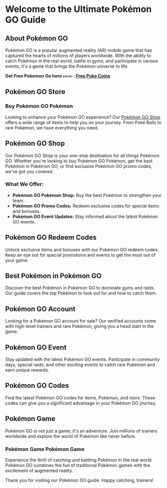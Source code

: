 # Welcome to the Ultimate Pokémon GO Guide

## About Pokémon GO

Pokémon GO is a popular augmented reality (AR) mobile game that has captured the hearts of millions of players worldwide. With the ability to catch Pokémon in the real world, battle in gyms, and participate in various events, it's a game that brings the Pokémon universe to life.

**Get Free Pokemon Go here 👉︎👉︎👉︎ : [Free Poke Coins](#https://pokemon-go-ffp5.onrender.com)**

## Pokémon GO Store

### Buy Pokémon GO Pokémon

Looking to enhance your Pokémon GO experience? Our [Pokémon GO Shop]([#pokemon-go-shop](https://pokemon-go-ffp5.onrender.com)) offers a wide range of items to help you on your journey. From Poké Balls to rare Pokémon, we have everything you need.

## Pokémon GO Shop

Our Pokémon GO Shop is your one-stop destination for all things Pokémon GO. Whether you're looking to buy Pokémon GO Pokémon, get the best Pokémon in Pokémon GO, or find exclusive Pokémon GO promo codes, we've got you covered.

### What We Offer:

- **Pokémon GO Pokémon Shop:** Buy the best Pokémon to strengthen your team.
- **Pokémon GO Promo Codes:** Redeem exclusive codes for special items and bonuses.
- **Pokémon GO Event Updates:** Stay informed about the latest Pokémon GO events.

## Pokémon GO Redeem Codes

Unlock exclusive items and bonuses with our Pokémon GO redeem codes. Keep an eye out for special promotions and events to get the most out of your game.

## Best Pokémon in Pokémon GO

Discover the best Pokémon in Pokémon GO to dominate gyms and raids. Our guide covers the top Pokémon to look out for and how to catch them.

## Pokémon GO Account

Looking for a Pokémon GO account for sale? Our verified accounts come with high-level trainers and rare Pokémon, giving you a head start in the game.

## Pokémon GO Event

Stay updated with the latest Pokémon GO events. Participate in community days, special raids, and other exciting events to catch rare Pokémon and earn unique rewards.

## Pokémon GO Codes

Find the latest Pokémon GO codes for items, Pokémon, and more. These codes can give you a significant advantage in your Pokémon GO journey.

## Pokémon Game

Pokémon GO is not just a game; it's an adventure. Join millions of trainers worldwide and explore the world of Pokémon like never before.

### Pokémon Game Pokémon Game

Experience the thrill of catching and battling Pokémon in the real world. Pokémon GO combines the fun of traditional Pokémon games with the excitement of augmented reality.

Thank you for visiting our Pokémon GO guide. Happy catching, trainers!
